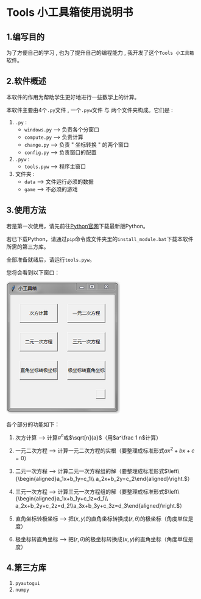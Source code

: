 # Tools 小工具箱使用说明书

## 1.编写目的

为了方便自己的学习 , 也为了提升自己的编程能力 , 我开发了这个`Tools 小工具箱`软件。

## 2.软件概述

本软件的作用为帮助学生更好地进行一些数学上的计算。

本软件主要由4个`.py`文件 , 一个`.pyw`文件 与 两个文件夹构成。它们是 : 

1. `.py` : 
   - `windows.py` --> 负责各个分窗口
   - `compute.py` --> 负责计算
   - `change.py` --> 负责 " 坐标转换 " 的两个窗口
   - `config.py` --> 负责窗口的配置
2. `.pyw` : 
   - `tools.pyw` --> 程序主窗口
3. 文件夹 : 
   - `data` --> 文件运行必须的数据
   - `game` --> 不必须的游戏

## 3.使用方法

若是第一次使用，请先前往<a href="https://www.python.org">Python官网</a>下载最新版Python。

若已下载Python，请通过`pip`命令或文件夹里的`install_module.bat`下载本软件所需的第三方库。

全部准备就绪后，请运行`tools.pyw`。

您将会看到以下窗口：

![](.\README_PIC\3-1.png)

各个部分的功能如下：

1. 次方计算 --> 计算$a^n$或$\sqrt[n]{a}$（用$a^\frac 1 n$计算）

2. 一元二次方程 --> 计算一元二次方程的实根（要整理成标准形式$ax^2+bx+c=0$）

3. 二元一次方程 --> 计算二元一次方程组的解（要整理成标准形式$\left\{\begin{aligned}a_1x+b_1y=c_1\\ a_2x+b_2y=c_2\end{aligned}\right.$）

4. 三元一次方程 --> 计算三元一次方程组的解（要整理成标准形式$\left\{\begin{aligned}a_1x+b_1y+c_1z=d_1\\ a_2x+b_2y+c_2z=d_2\\a_3x+b_3y+c_3z=d_3\end{aligned}\right.$）

5. 直角坐标转极坐标 --> 把$(x, y)$的直角坐标转换成$(r, \theta)$的极坐标（角度单位是度）

6. 极坐标转直角坐标 --> 把$(r, \theta)$的极坐标转换成$(x, y)$的直角坐标（角度单位是度）

## 4.第三方库

1. `pyautogui`
2. `numpy`